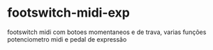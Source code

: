 # footswitch-midi-exp
footswitch midi com botoes momentaneos e de trava,  varias funções potenciometro midi e pedal de expressão
